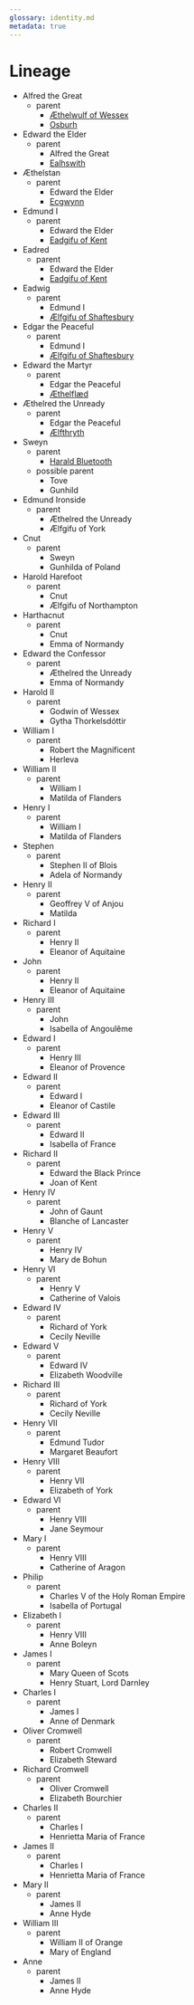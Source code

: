 ```yaml
---
glossary: identity.md
metadata: true
---
```


# Lineage

- Alfred the Great
  - parent
    - [Æthelwulf of Wessex](http://www.wikidata.org/entity/Q272326)
    - [Osburh](http://www.wikidata.org/entity/Q2296250)
- Edward the Elder
  - parent
    - Alfred the Great
    - [Ealhswith](http://www.wikidata.org/entity/Q242670)
- Æthelstan
  - parent
    - Edward the Elder
    - [Ecgwynn](http://www.wikidata.org/entity/Q3499686)
- Edmund I
  - parent
    - Edward the Elder
    - [Eadgifu of Kent](http://www.wikidata.org/entity/Q3433685)
- Eadred
  - parent
    - Edward the Elder
    - [Eadgifu of Kent](http://www.wikidata.org/entity/Q3433685)
- Eadwig
  - parent
    - Edmund I
    - [Ælfgifu of Shaftesbury](http://www.wikidata.org/entity/Q2278338)
- Edgar the Peaceful
  - parent
    - Edmund I
    - [Ælfgifu of Shaftesbury](http://www.wikidata.org/entity/Q2278338)
- Edward the Martyr
  - parent
    - Edgar the Peaceful
    - [Æthelflæd](http://www.wikidata.org/entity/Q5850040)
- Æthelred the Unready
  - parent
    - Edgar the Peaceful
    - [Ælfthryth](http://www.wikidata.org/entity/Q2746341)
- Sweyn
  - parent
    - [Harald Bluetooth](http://www.wikidata.org/entity/Q201041)
  - possible parent
    - Tove
    - Gunhild
- Edmund Ironside
  - parent
    - Æthelred the Unready
    - Ælfgifu of York
- Cnut
  - parent
    - Sweyn
    - Gunhilda of Poland
- Harold Harefoot
  - parent
    - Cnut
    - Ælfgifu of Northampton
- Harthacnut
  - parent
    - Cnut
    - Emma of Normandy
- Edward the Confessor
  - parent
    - Æthelred the Unready
    - Emma of Normandy
- Harold II
  - parent
    - Godwin of Wessex
    - Gytha Thorkelsdóttir
- William I
  - parent
    - Robert the Magnificent
    - Herleva
- William II
  - parent
    - William I
    - Matilda of Flanders
- Henry I
  - parent
    - William I
    - Matilda of Flanders 
- Stephen
  - parent
    - Stephen II of Blois
    - Adela of Normandy
- Henry II
  - parent
    - Geoffrey V of Anjou
    - Matilda
- Richard I
  - parent
    - Henry II
    - Eleanor of Aquitaine
- John
  - parent
    - Henry II
    - Eleanor of Aquitaine
- Henry III
  - parent
    - John
    - Isabella of Angoulême
- Edward I
  - parent
    - Henry III
    - Eleanor of Provence
- Edward II
  - parent
    - Edward I
    - Eleanor of Castile
- Edward III
  - parent
    - Edward II
    - Isabella of France
- Richard II
  - parent
    - Edward the Black Prince
    - Joan of Kent
- Henry IV
  - parent
    - John of Gaunt
    - Blanche of Lancaster
- Henry V
  - parent
    - Henry IV
    - Mary de Bohun
- Henry VI
  - parent
    - Henry V
    - Catherine of Valois
- Edward IV
  - parent
    - Richard of York
    - Cecily Neville
- Edward V
  - parent
    - Edward IV
    - Elizabeth Woodville
- Richard III
  - parent
    - Richard of York
    - Cecily Neville
- Henry VII
  - parent
    - Edmund Tudor
    - Margaret Beaufort
- Henry VIII
  - parent
    - Henry VII
    - Elizabeth of York
- Edward VI
  - parent
    - Henry VIII
    - Jane Seymour
- Mary I
  - parent
    - Henry VIII
    - Catherine of Aragon
- Philip
  - parent
    - Charles V of the Holy Roman Empire
    - Isabella of Portugal
- Elizabeth I
  - parent
    - Henry VIII
    - Anne Boleyn
- James I
  - parent
    - Mary Queen of Scots
    - Henry Stuart, Lord Darnley
- Charles I
  - parent
    - James I
    - Anne of Denmark
- Oliver Cromwell
  - parent
    - Robert Cromwell
    - Elizabeth Steward
- Richard Cromwell
  - parent
    - Oliver Cromwell
    - Elizabeth Bourchier
- Charles II
  - parent
    - Charles I
    - Henrietta Maria of France
- James II
  - parent
    - Charles I
    - Henrietta Maria of France 
- Mary II
  - parent
    - James II
    - Anne Hyde
- William III
  - parent
    - William II of Orange
    - Mary of England
- Anne
  - parent
    - James II
    - Anne Hyde
